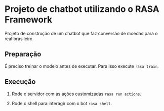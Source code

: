 # Projeto de chatbot utilizando o RASA Framework

Projeto de construção de um chatbot que faz conversão de moedas para o real brasileiro.

## Preparação

É preciso treinar o modelo antes de executar. Para isso execute `rasa train`.

## Execução

1. Rode o servidor com as ações customizadas `rasa run actions`.

2. Rode o shell para interagir com o bot `rasa shell`.